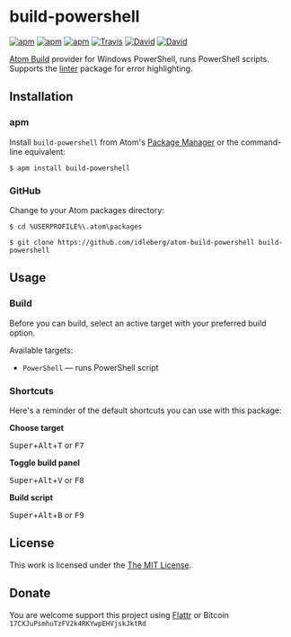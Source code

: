 # build-powershell

[![apm](https://img.shields.io/apm/l/build-powershell.svg?style=flat-square)](https://atom.io/packages/build-powershell)
[![apm](https://img.shields.io/apm/v/build-powershell.svg?style=flat-square)](https://atom.io/packages/build-powershell)
[![apm](https://img.shields.io/apm/dm/build-powershell.svg?style=flat-square)](https://atom.io/packages/build-powershell)
[![Travis](https://img.shields.io/travis/idleberg/atom-build-powershell.svg?style=flat-square)](https://travis-ci.org/idleberg/atom-build-powershell)
[![David](https://img.shields.io/david//idleberg/atom-build-powershell.svg?style=flat-square)](https://david-dm.org/idleberg/atom-build-powershell#info=dependencies)
[![David](https://img.shields.io/david/dev/idleberg/atom-build-powershell.svg?style=flat-square)](https://david-dm.org/idleberg/atom-build-powershell#info=devDependencies)

[Atom Build](https://atombuild.github.io/) provider for Windows PowerShell, runs PowerShell scripts. Supports the [linter](https://atom.io/packages/linter) package for error highlighting.

## Installation

### apm

Install `build-powershell` from Atom's [Package Manager](http://flight-manual.atom.io/using-atom/sections/atom-packages/) or the command-line equivalent:

`$ apm install build-powershell`

### GitHub

Change to your Atom packages directory:

`$ cd %USERPROFILE%\.atom\packages`

`$ git clone https://github.com/idleberg/atom-build-powershell build-powershell`

## Usage

### Build

Before you can build, select an active target with your preferred build option.

Available targets:

* `PowerShell` — runs PowerShell script

### Shortcuts

Here's a reminder of the default shortcuts you can use with this package:

**Choose target**

<kbd>Super</kbd>+<kbd>Alt</kbd>+<kbd>T</kbd> or <kbd>F7</kbd>

**Toggle build panel**

<kbd>Super</kbd>+<kbd>Alt</kbd>+<kbd>V</kbd> or <kbd>F8</kbd>

**Build script**

<kbd>Super</kbd>+<kbd>Alt</kbd>+<kbd>B</kbd> or <kbd>F9</kbd>

## License

This work is licensed under the [The MIT License](LICENSE.md).

## Donate

You are welcome support this project using [Flattr](https://flattr.com/submit/auto?user_id=idleberg&url=https://github.com/idleberg/atom-build-powershell) or Bitcoin `17CXJuPsmhuTzFV2k4RKYwpEHVjskJktRd`

[osascript]: https://developer.apple.com/library/mac/documentation/Darwin/Reference/ManPages/man1/osascript.1.html
[osacompile]: https://developer.apple.com/library/mac/documentation/Darwin/Reference/ManPages/man1/osacompile.1.html